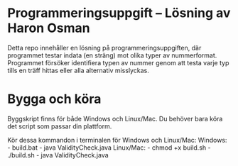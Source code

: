 # Programmeringsuppgift – Lösning av Haron Osman

Detta repo innehåller en lösning på programmeringsuppgiften, där programmet testar indata (en sträng) mot olika typer av nummerformat. 
Programmet försöker identifiera typen av nummer genom att testa varje typ tills en träff hittas eller alla alternativ misslyckas.

# Bygga och köra
Byggskript finns för både Windows och Linux/Mac. Du behöver bara köra det script som passar din plattform.

Kör dessa kommandon i terminalen för Windows och Linux/Mac:
  Windows: 
    - build.bat
    - java ValidityCheck.java <nummer>
  Linux/Mac:
    - chmod +x build.sh 
    - ./build.sh
    - java ValidityCheck.java <nummer>
